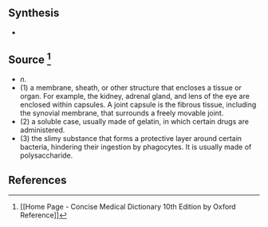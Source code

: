 ## Synthesis
- 
## Source [^1]
- $n$. 
- (1) a membrane, sheath, or other structure that encloses a tissue or organ. For example, the kidney, adrenal gland, and lens of the eye are enclosed within capsules. A joint capsule is the fibrous tissue, including the synovial membrane, that surrounds a freely movable joint. 
- (2) a soluble case, usually made of gelatin, in which certain drugs are administered. 
- (3) the slimy substance that forms a protective layer around certain bacteria, hindering their ingestion by phagocytes. It is usually made of polysaccharide.
## References

[^1]: [[Home Page - Concise Medical Dictionary 10th Edition by Oxford Reference]]